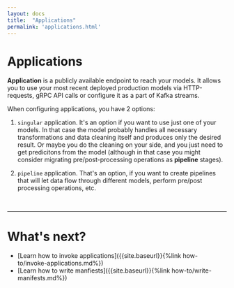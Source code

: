 ```yaml
---
layout: docs
title:  "Applications"
permalink: 'applications.html'
---
```


# Applications 

__Application__ is a publicly available endpoint to reach your models. It allows you to use your most recent deployed production models via HTTP-requests, gRPC API calls or configure it as a part of Kafka streams. 

When configuring applications, you have 2 options:

1. `singular` application. It's an option if you want to use just one of your models. In that case the model probably handles all necessary transformations and data cleaning itself and produces only the desired result. Or maybe you do the cleaning on your side, and you just need to get predicitons from the model (although in that case you might consider migrating pre/post-processing operations as __pipeline__ stages). 

2. `pipeline` application. That's an option, if you want to create pipelines that will let data flow through different models, perform pre/post processing operations, etc.

<br>
<hr>

# What's next?

- [Learn how to invoke applications]({{site.baseurl}}{%link how-to/invoke-applications.md%})
- [Learn how to write manfiests]({{site.baseurl}}{%link how-to/write-manifests.md%})
